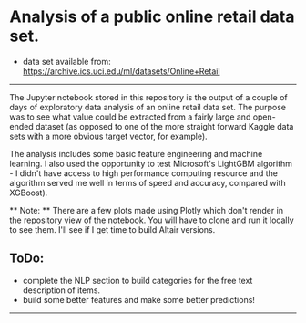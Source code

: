 # Analysis of a public online retail data set.

* data set available from: https://archive.ics.uci.edu/ml/datasets/Online+Retail

---

The Jupyter notebook stored in this repository is the output of a couple of days of exploratory
data analysis of an online retail data set.  The purpose was to see what value could be extracted
from a fairly large and open-ended dataset (as opposed to one of the more straight forward Kaggle
data sets with a more obvious target vector, for example).

The analysis includes some basic feature engineering and machine learning. I also used the
opportunity to test Microsoft's LightGBM algorithm - I didn't have access to high performance
computing resource and the algorithm served me well in terms of speed and accuracy, compared with
XGBoost).

** Note: ** There are a few plots made using Plotly which don't render in the repository view of
the notebook. You will have to clone and run it locally to see them. I'll see if I get time to
build Altair versions.

## ToDo:

 * complete the NLP section to build categories for the free text description of items.
 * build some better features and make some better predictions!

 ---

